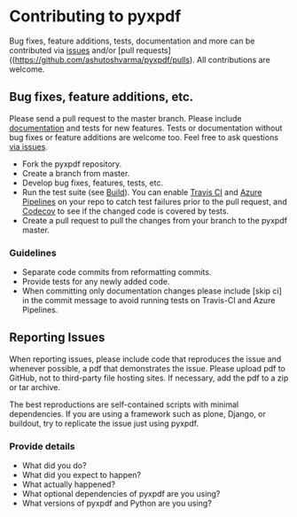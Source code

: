 # Contributing to pyxpdf

Bug fixes, feature additions, tests, documentation and more can be contributed via [issues](https://github.com/ashutoshvarma/pyxpdf/issues) and/or [pull requests]((https://github.com/ashutoshvarma/pyxpdf/pulls). All contributions are welcome.

## Bug fixes, feature additions, etc.

Please send a pull request to the master branch. Please include [documentation](https://pyxpdf.readthedocs.io) and tests for new features. Tests or documentation without bug fixes or feature additions are welcome too. Feel free to ask questions [via issues](https://github.com/ashutoshvarma/pyxpdf/issues).

- Fork the pyxpdf repository.
- Create a branch from master.
- Develop bug fixes, features, tests, etc.
- Run the test suite (see [Build](https://github.com/ashutoshvarma/pyxpdf/blob/master/BUILD.rst)). You can enable [Travis CI](https://travis-ci.org/profile/) and [Azure Pipelines](https://github.com/marketplace/azure-pipelines) on your repo to catch test failures prior to the pull request, and [Codecov](https://codecov.io/gh) to see if the changed code is covered by tests.
- Create a pull request to pull the changes from your branch to the pyxpdf master.

### Guidelines

- Separate code commits from reformatting commits.
- Provide tests for any newly added code.
- When committing only documentation changes please include [skip ci] in the commit message to avoid running tests on Travis-CI and Azure Pipelines.

## Reporting Issues

When reporting issues, please include code that reproduces the issue and whenever possible, a pdf that demonstrates the issue. Please upload pdf to GitHub, not to third-party file hosting sites. If necessary, add the pdf to a zip or tar archive.

The best reproductions are self-contained scripts with minimal dependencies. If you are using a framework such as plone, Django, or buildout, try to replicate the issue just using pyxpdf.

### Provide details

- What did you do?
- What did you expect to happen?
- What actually happened?
- What optional dependencies of pyxpdf are you using?
- What versions of pyxpdf and Python are you using?
